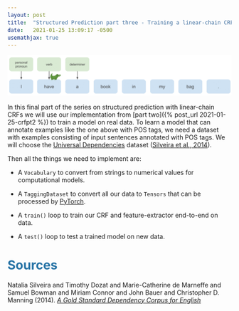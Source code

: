 ```yaml
---
layout: post
title:  "Structured Prediction part three - Training a linear-chain CRF"
date:   2021-01-25 13:09:17 -0500
usemathjax: true
---
```

<script src="https://cdn.mathjax.org/mathjax/latest/MathJax.js?config=TeX-AMS-MML_HTMLorMML" type="text/javascript"></script>

![annotated_example](/images/opener_gif/opener.gif)

In this final part of the series on structured prediction with linear-chain CRFs we will use our implementation from [part two]({% post_url 2021-01-25-crfpt2 %})
to train a model on real data.
To learn a model that can annotate examples like the one above with POS tags, we need a dataset with examples consisting of input sentences annotated with POS tags.
We will choose the <a href="http://universaldependencies.org/" target="_blank">Universal Dependencies</a> dataset (<a href="https://www.aclweb.org/anthology/L14-1067/" target="_blank">Silveira et al., 2014</a>).

Then all the things we need to implement are:

- A `Vocabulary` to convert from strings to numerical values for computational models.

- A `TaggingDataset` to convert all our data to `Tensors` that can be processed by <a href="https://pytorch.org/" target="_blank">PyTorch</a>.

- A `train()` loop to train our CRF and feature-extractor end-to-end on data.

- A `test()` loop to test a trained model on new data.

# <span style="color:#2874A6">Sources</span>

Natalia Silveira and Timothy Dozat and Marie-Catherine de Marneffe and Samuel Bowman and
    Miriam Connor and John Bauer and Christopher D. Manning (2014).
    <a href="https://www.aclweb.org/anthology/L14-1067/" target="_blank">*A Gold Standard Dependency Corpus for English*</a>
